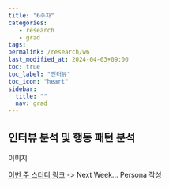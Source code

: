 ```yaml
---
title: "6주차"
categories: 
   - research
   - grad
tags: 
permalink: /research/w6
last_modified_at: 2024-04-03+09:00
toc: true
toc_label: "인터뷰"
toc_icon: "heart"
sidebar:
  title: ""
  nav: grad
---
```

## 인터뷰 분석 및 행동 패턴 분석

이미지


[이번 주 스터디 링크](https://story.pxd.co.kr/1042)
-> Next Week... Persona 작성
